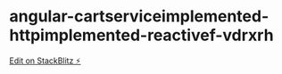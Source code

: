 # angular-cartserviceimplemented-httpimplemented-reactivef-vdrxrh

[Edit on StackBlitz ⚡️](https://stackblitz.com/edit/angular-cartserviceimplemented-httpimplemented-reactivef-vdrxrh)